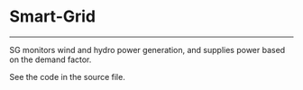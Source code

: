 # Smart-Grid
_________________________________________________________________

SG monitors wind and hydro power generation, and supplies power based on the demand factor. 

See the code in the source file.
